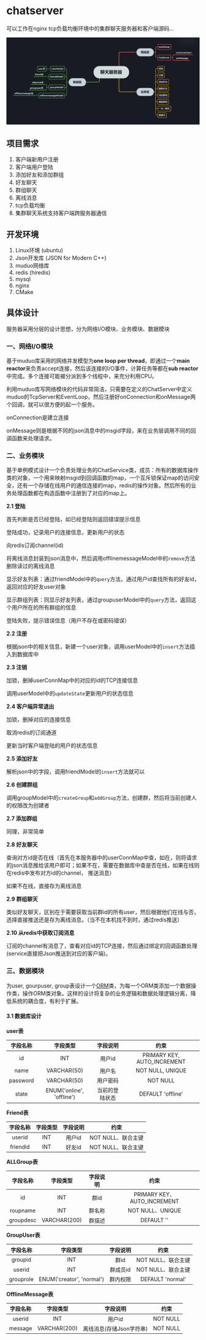 # chatserver

可以工作在nginx tcp负载均衡环境中的集群聊天服务器和客户端源码...

![](picture/聊天服务器.png)

## 项目需求

1. 客户端新用户注册
2. 客户端用户登陆
3. 添加好友和添加群组
4. 好友聊天
5. 群组聊天
6. 离线消息
7. tcp负载均衡
8. 集群聊天系统支持客户端跨服务器通信

## 开发环境

1. Linux环境  (ubuntu)
2. Json开发库  (JSON for Modern C++)
3. muduo网络库
4. redis  (hiredis)
5. mysql
6. nginx
7. CMake

## 具体设计

服务器采用分层的设计思想，分为网络I/O模块、业务模块、数据模块

### 一、网络I/O模块

基于muduo库采用的网络并发模型为**one loop per thread**，即通过一个**main reactor**来负责accept连接，然后该连接的I/O事件，计算任务等都在**sub reactor**中完成。多个连接可能被分派到多个线程中，来充分利用CPU。

利用muduo库写网络模块的代码非常简洁，只需要在定义的ChatServer中定义muduo的TcpServer和EventLoop，然后注册好onConnection和onMessage两个回调，就可以很方便的起一个服务。

onConnection是建立连接

onMessage则是根据不同的json消息中的msgid字段，来在业务层调用不同的回调函数来处理请求。

### 二、业务模块

基于单例模式设计一个负责处理业务的ChatService类，成员：所有的数据库操作类的对象，一个用来映射msgid到回调函数的map，一个互斥锁保证map的访问安全，还有一个存储在线用户的通信连接的map，redis的操作对象。然后所有的业务处理函数都在构造函数中注册到了对应的map上。

**2.1 登陆**

首先判断是否已经登陆，如已经登陆则返回错误提示信息

登陆成功，记录用户的连接信息，更新用户的状态

向redis订阅channel(id)

将离线消息封装到json消息中，然后调用offlinemessageModel中的`remove`方法删除读过的离线消息

显示好友列表：通过friendModel中的`query`方法，通过用户id查找所有的好友id，返回对应的好友user对象

显示群组列表：同显示好友列表，通过groupuserModel中的`query`方法，返回这个用户所在的所有群组的信息

登陆失败，提示错误信息（用户不存在或密码错误）

**2.2 注册**

根据json中的相关信息，新建一个user对象，调用userModel中的`insert`方法插入到数据库中

**2.3 注销**

加锁，删掉userConnMap中的对应的id的TCP连接信息

调用userModel中的`updateState`更新用户的状态信息

**2.4 客户端异常退出**

加锁，删掉对应的连接信息

取消redis的订阅通道

更新当时客户端登陆的用户的状态信息

**2.5 添加好友**

解析json中的字段，调用friendModel的`insert`方法就可以

**2.6 创建群组**

调用groupModel中的`createGroup`和`addGroup`方法，创建群，然后将当前创建人的权限改为创建者

**2.7 添加群组**

同理，非常简单

**2.8 好友聊天**

查询对方id是否在线（首先在本服务器中的userConnMap中查，如在，则将请求的json消息推给该用户即可；如果不在，需要在数据库中查是否在线，如果在线则在redis中发布对方id的channel， 推送消息）

如果不在线，直接存为离线消息

**2.9 群组聊天**

类似好友聊天，区别在于需要获取当前群id的所有user，然后根据他们在线与否，选择直接推送还是存为离线消息。（当不在本机找不到时，通过redis推送）

**2.10 从redis中获取订阅消息**

订阅的channel有消息了，查看对应id的TCP连接，然后通过绑定的回调函数处理(service直接把Json推送到对应的客户端)。

### 三、数据模块

为user, gourpuser, group表设计一个[ORM](http://www.ruanyifeng.com/blog/2019/02/orm-tutorial.html)类，为每一个ORM类添加一个数据操作类，操作ORM类对象。这样的设计将复杂的业务逻辑和数据处理逻辑分离，降低系统的耦合度，有利于扩展。

#### 3.1 数据库设计

**user表**

| 字段名称 |         字段类型          |    字段说明    |            约束             |
| :------: | :-----------------------: | :------------: | :-------------------------: |
|    id    |            INT            |     用户id     | PRIMARY KEY, AUTO_INCREMENT |
|   name   |        VARCHAR(50)        |     用户名     |      NOT NULL, UNIQUE       |
| password |        VARCHAR(50)        |    用户密码    |          NOT NULL           |
|  state   | ENUM('online', 'offline') | 当前的登陆状态 |      DEFAULT 'offline'      |

**Friend表**

| 字段名称 | 字段类型 | 字段说明 |        约束        |
| :------: | :------: | :------: | :----------------: |
|  userid  |   INT    |  用户id  | NOT NULL、联合主键 |
| friendid |   INT    |  好友id  | NOT NULL、联合主键 |

**ALLGroup表**

| 字段名称  |   字段类型   | 字段说明 |            约束             |
| :-------: | :----------: | :------: | :-------------------------: |
|    id     |     INT      |   群id   | PRIMARY KEY、AUTO_INCREMENT |
| roupname  |     INT      |  群名称  |      NOT NULL、UNIQUE       |
| groupdesc | VARCHAR(200) |  群描述  |         DEFAULT ''          |

**GroupUser表**

| 字段名称  |         字段类型          | 字段说明 |        约束        |
| :-------: | :-----------------------: | :------: | :----------------: |
|  groupid  |            INT            |   群id   | NOT NULL、联合主键 |
|  userid   |            INT            | 群成员id | NOT NULL、联合主键 |
| grouprole | ENUM('creator', 'normal') | 群内权限 |  DEFAULT 'normal'  |

**OfflineMessage表**

| 字段名称 |   字段类型   |         字段说明         |   约束   |
| :------: | :----------: | :----------------------: | :------: |
|  userid  |     INT      |          用户id          | NOT NULL |
| message  | VARCHAR(200) | 离线消息(存储Json字符串) | NOT NULL |
